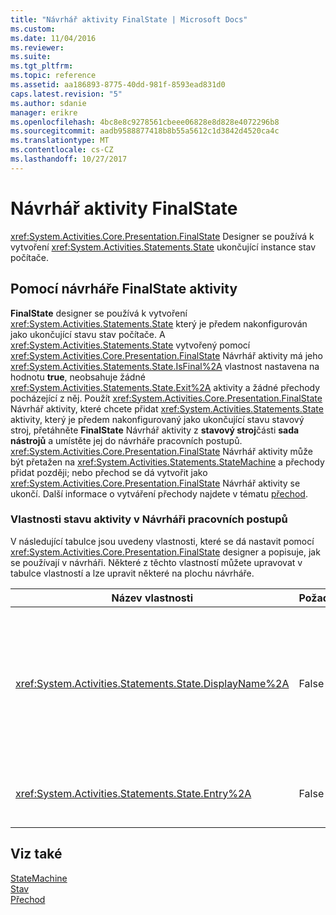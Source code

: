 ```yaml
---
title: "Návrhář aktivity FinalState | Microsoft Docs"
ms.custom: 
ms.date: 11/04/2016
ms.reviewer: 
ms.suite: 
ms.tgt_pltfrm: 
ms.topic: reference
ms.assetid: aa186893-8775-40dd-981f-8593ead831d0
caps.latest.revision: "5"
ms.author: sdanie
manager: erikre
ms.openlocfilehash: 4bc8e8c9278561cbeee06828e8d828e4072296b8
ms.sourcegitcommit: aadb9588877418b8b55a5612c1d3842d4520ca4c
ms.translationtype: MT
ms.contentlocale: cs-CZ
ms.lasthandoff: 10/27/2017
---
```

# <a name="finalstate-activity-designer"></a>Návrhář aktivity FinalState
<xref:System.Activities.Core.Presentation.FinalState> Designer se používá k vytvoření <xref:System.Activities.Statements.State> ukončující instance stav počítače.  
  
## <a name="using-the-finalstate-activity-designer"></a>Pomocí návrháře FinalState aktivity  
 **FinalState** designer se používá k vytvoření <xref:System.Activities.Statements.State> který je předem nakonfigurován jako ukončující stavu stav počítače. A <xref:System.Activities.Statements.State> vytvořený pomocí <xref:System.Activities.Core.Presentation.FinalState> Návrhář aktivity má jeho <xref:System.Activities.Statements.State.IsFinal%2A> vlastnost nastavena na hodnotu **true**, neobsahuje žádné <xref:System.Activities.Statements.State.Exit%2A> aktivity a žádné přechody pocházející z něj. Použít <xref:System.Activities.Core.Presentation.FinalState> Návrhář aktivity, které chcete přidat <xref:System.Activities.Statements.State> aktivity, který je předem nakonfigurovaný jako ukončující stavu stavový stroj, přetáhněte **FinalState** Návrhář aktivity z **stavový stroj**části **sada nástrojů** a umístěte jej do návrháře pracovních postupů. <xref:System.Activities.Core.Presentation.FinalState> Návrhář aktivity může být přetažen na <xref:System.Activities.Statements.StateMachine> a přechody přidat později; nebo přechod se dá vytvořit jako <xref:System.Activities.Core.Presentation.FinalState> Návrhář aktivity se ukončí. Další informace o vytváření přechody najdete v tématu [přechod](../workflow-designer/transition-activity-designer.md).  
  
### <a name="state-activity-properties-in-the-workflow-designer"></a>Vlastnosti stavu aktivity v Návrháři pracovních postupů  
 V následující tabulce jsou uvedeny vlastnosti, které se dá nastavit pomocí <xref:System.Activities.Core.Presentation.FinalState> designer a popisuje, jak se používají v návrháři. Některé z těchto vlastností můžete upravovat v tabulce vlastností a lze upravit některé na plochu návrháře.  
  
|Název vlastnosti|Požadováno|Použití|  
|-------------------|--------------|-----------|  
|<xref:System.Activities.Statements.State.DisplayName%2A>|False|Určuje popisný název <xref:System.Activities.Statements.State> Návrhář aktivity v hlavičce. Výchozí hodnota je **stavu**. Hodnota se dá upravit v mřížku vlastností, nebo přímo v hlavičce Návrhář aktivity. <xref:System.Activities.Statements.State.DisplayName%2A> Se používá v cestě, která se zobrazí v horní části návrháře pracovních postupů.<br /><br /> I když <xref:System.Activities.Statements.State.DisplayName%2A> striktně nevyžaduje, je osvědčeným postupem použít.|  
|<xref:System.Activities.Statements.State.Entry%2A>|False|Určuje akci, která nastane, když je tento stav se kvůli. Tato hodnota se dá nastavit tak, že přetáhnete aktivitu z **sada nástrojů** a vyřadit ho do <xref:System.Activities.Statements.State.Entry%2A> části stavu.|  
  
## <a name="see-also"></a>Viz také  
 [StateMachine](../workflow-designer/statemachine-activity-designer.md)   
 [Stav](../workflow-designer/state-activity-designer.md)   
 [Přechod](../workflow-designer/transition-activity-designer.md)